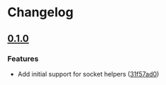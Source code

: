 # Changelog

## [0.1.0](https://github.com/espressif/esp-protocols/commits/sock_utils-v0.1.0)

### Features

- Add initial support for socket helpers ([31f57ad0](https://github.com/espressif/esp-protocols/commit/31f57ad0))

